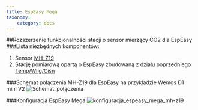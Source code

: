 ```yaml
---
title: EspEasy Mega
taxonomy:
    category: docs
---
```

##Rozszerzenie funkcjonalności stacji o sensor mierzący CO2 dla EspEasy
###Lista niezbędnych komponentów:
1. Sensor [MH-Z19](https://www.aliexpress.com/wholesale?catId=0&initiative_id=SB_20180225015423&SearchText=MH-Z19)
2. Stację pomiarową opartą o EspEasy zbudowaną z działu poprzedniego [Temp/Wilg/Ciśn](http://lintech.hekko24.pl/intermediate)

###Schemat połączenia MH-Z19 dla EspEasy na przykładzie Wemos D1 mini V2
![Schemat_połączenia](http://airmonitor.pl/images/espeasy_mh-z19.jpg)

###Konfiguracja EspEasy Mega
![konfiguracja_espeasy_mega_mh-z19](http://airmonitor.pl/images/mh-z19-espeasy.jpg)